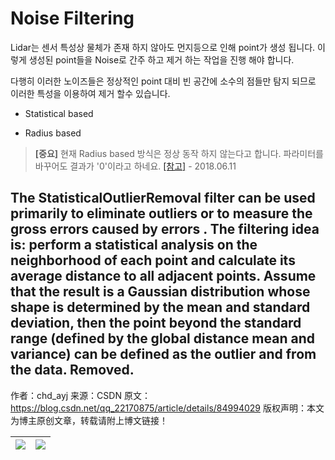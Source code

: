 # Noise Filtering

Lidar는 센서 특성상 물체가 존재 하지 않아도 먼지등으로 인해 point가 생성 됩니다. 이렇게 생성된 point들을 Noise로 간주 하고 제거 하는 작업을 진행 해야 합니다.

다행히 이러한 노이즈들은 정상적인 point 대비 빈 공간에 소수의 점들만 탐지 되므로 이러한 특성을 이용하여 제거 할수 있습니다.

- Statistical based

- Radius based


> **[중요]** 현재 Radius based 방식은 정상 동작 하지 않는다고 합니다. 파라미터를 바꾸어도 결과가 '0'이라고 하네요. [[참고]](https://github.com/strawlab/python-pcl/issues/211) - 2018.06.11



The StatisticalOutlierRemoval filter can be used primarily to eliminate outliers or to measure the gross errors caused by errors . 
The filtering idea is: perform a statistical analysis on the neighborhood of each point and calculate its average distance to all adjacent points. Assume that the result is a Gaussian distribution whose shape is determined by the mean and standard deviation, then the point beyond the standard range (defined by the global distance mean and variance) can be defined as the outlier and from the data. Removed.
--------------------- 
作者：chd_ayj 
来源：CSDN 
原文：https://blog.csdn.net/qq_22170875/article/details/84994029 
版权声明：本文为博主原创文章，转载请附上博文链接！





|![](https://img-blog.csdnimg.cn/20190412162257278.JPG?x-oss-process=image/watermark,type_ZmFuZ3poZW5naGVpdGk,shadow_10,text_aHR0cHM6Ly9ibG9nLmNzZG4ubmV0L3FxXzIyMTcwODc1,size_16,color_FFFFFF,t_70)|![](https://img-blog.csdnimg.cn/20190412162346938.PNG?x-oss-process=image/watermark,type_ZmFuZ3poZW5naGVpdGk,shadow_10,text_aHR0cHM6Ly9ibG9nLmNzZG4ubmV0L3FxXzIyMTcwODc1,size_16,color_FFFFFF,t_70)|
|-|-|